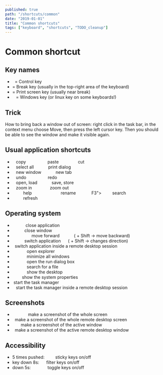 ```yaml
---
published: true
path: "/shortcuts/common"
date: "2019-01-01"
title: "Common shortcuts"
tags: ["keyboard", "shortcuts", "TODO_cleanup"]
---
```

# Common shortcut

## Key names

* <hk keys="Ctrl"></hk>  = Control key
* <hk keys="Break"></hk> = Break key (usually in the top-right area of the keyboard)
* <hk keys="Print"></hk> = Print screen key (usually near break)
* <hk keys="Win"></hk>   = Windows key (or linux key on some keyboards!)

## Trick

How to bring back a window out of screen: right click in the task bar, in the context menu choose Move, then press the left cursor key. Then you should be able to see the window and make it visible again.

## Usual application shortcuts

* <hk keys="Ctrl + C"></hk>   copy               <hk keys="Ctrl + V"></hk>   paste              <hk keys="Ctrl + X"></hk>   cut
* <hk keys="Ctrl + A"></hk>   select all         <hk keys="Ctrl + P"></hk>   print dialog
* <hk keys="Ctrl + N"></hk>   new window         <hk keys="Ctrl + T"></hk>   new tab
* <hk keys="Ctrl + Z"></hk>   undo               <hk keys="Ctrl + Y"></hk>   redo
* <hk keys="Ctrl + O"></hk>   open, load         <hk keys="Ctrl + S"></hk>   save, store
* <hk keys="Ctrl + +"></hk>   zoom in            <hk keys="Ctrl + -"></hk>   zoom out
* <hk keys="F1"></hk>         help               <hk keys="F2"></hk>         rename             <hk keys="F2">F3"></hk>         search
* <hk keys="F5"></hk>         refresh

## Operating system

* <hk keys="Alt + F4"></hk>            close application
* <hk keys="Ctrl + F4"></hk>           close window
* <hk keys="Tab"></hk>                 move forward            ( + Shift -> move backward)
* <hk keys="Alt + Tab"></hk>           switch application      ( + Shift -> changes direction)
* <hk keys="Alt + pageUp/Down"></hk>   switch application inside a remote desktop session
* <hk keys="Win + E"></hk>             open explorer
* <hk keys="Win + M"></hk>             minimize all windows
* <hk keys="Win + R"></hk>             open the run dialog box
* <hk keys="Win + F"></hk>             search for a file
* <hk keys="Win + D"></hk>             show the desktop
* <hk keys="Win + Break"></hk>         show the system properties
* <hk keys="Ctrl + Shift + Esc"></hk>  start the task manager
* <hk keys="Alt + Ctrl + End"></hk>    start the task manager inside a remote desktop session

## Screenshots

* <hk keys="Print"></hk>              make a screenshot of the whole screen
* <hk keys="Alt + Ctrl + +"></hk>   make a screenshot of the whole remote desktop screen
* <hk keys="Alt + Print"></hk>        make a screenshot of the active window
* <hk keys="Alt + Ctrl + -"></hk>   make a screenshot of the active remote desktop window

## Accessibility

* <hk keys="Shift"></hk> 5 times pushed:         sticky keys on/off
* <hk keys="Right-Shift"></hk> key down 8s:      filter keys on/off
* <hk keys="NumLock"></hk> down 5s:              toggle keys on/off
